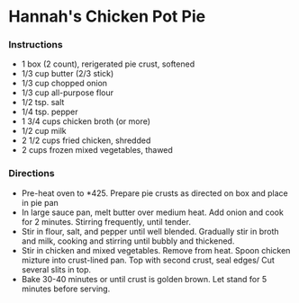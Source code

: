 # Hannah's Chicken Pot Pie
### Instructions
- 1 box (2 count), rerigerated pie crust, softened
- 1/3 cup butter (2/3 stick)
- 1/3 cup chopped onion
- 1/3 cup all-purpose flour
- 1/2 tsp. salt
- 1/4 tsp. pepper
- 1 3/4 cups chicken broth (or more)
- 1/2 cup milk
- 2 1/2 cups fried chicken, shredded
- 2 cups frozen mixed vegetables, thawed

### Directions
- Pre-heat oven to *425. Prepare pie crusts as directed on box and place in pie pan
- In large sauce pan, melt butter over medium heat. Add onion and cook for 2 minutes. Stirring frequently, until tender.
- Stir in flour, salt, and pepper until well blended. Gradually stir in broth and milk, cooking and stirring until bubbly and thickened.
- Stir in chicken and mixed vegetables. Remove from heat. Spoon chicken mizture into crust-lined pan. Top with second crust, seal edges/ Cut several slits in top.
- Bake 30-40 minutes or until crust is golden brown. Let stand for 5 minutes before serving.
